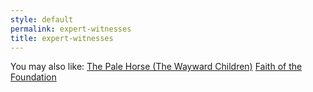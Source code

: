 ```yaml
---
style: default
permalink: expert-witnesses
title: expert-witnesses
---
```

You may also like:
[The Pale Horse (The Wayward Children)](http://scp-wiki.net/the-pale-horse)
[Faith of the Foundation](http://scp-wiki.net/faith-of-the-foundation)